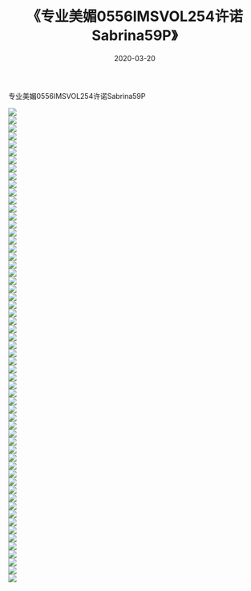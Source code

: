 ﻿---
layout: post
title:  《专业美媚0556IMSVOL254许诺Sabrina59P》
date:   2020-03-20
img: http://img.660000.xyz/Sharelink/性感/2020/专业美媚0556IMSVOL254许诺Sabrina59P/000.jpg
categories: [美女, 清纯, 唯美]
---

专业美媚0556IMSVOL254许诺Sabrina59P

  ![](http://img.660000.xyz/Sharelink/性感/2020/专业美媚0556IMSVOL254许诺Sabrina59P/001.jpg) <br> ![](http://img.660000.xyz/Sharelink/性感/2020/专业美媚0556IMSVOL254许诺Sabrina59P/002.jpg) <br> ![](http://img.660000.xyz/Sharelink/性感/2020/专业美媚0556IMSVOL254许诺Sabrina59P/003.jpg) <br> ![](http://img.660000.xyz/Sharelink/性感/2020/专业美媚0556IMSVOL254许诺Sabrina59P/004.jpg) <br> ![](http://img.660000.xyz/Sharelink/性感/2020/专业美媚0556IMSVOL254许诺Sabrina59P/005.jpg) <br> ![](http://img.660000.xyz/Sharelink/性感/2020/专业美媚0556IMSVOL254许诺Sabrina59P/006.jpg) <br> ![](http://img.660000.xyz/Sharelink/性感/2020/专业美媚0556IMSVOL254许诺Sabrina59P/007.jpg) <br> ![](http://img.660000.xyz/Sharelink/性感/2020/专业美媚0556IMSVOL254许诺Sabrina59P/008.jpg) <br> ![](http://img.660000.xyz/Sharelink/性感/2020/专业美媚0556IMSVOL254许诺Sabrina59P/009.jpg) <br> ![](http://img.660000.xyz/Sharelink/性感/2020/专业美媚0556IMSVOL254许诺Sabrina59P/010.jpg) <br> ![](http://img.660000.xyz/Sharelink/性感/2020/专业美媚0556IMSVOL254许诺Sabrina59P/011.jpg) <br> ![](http://img.660000.xyz/Sharelink/性感/2020/专业美媚0556IMSVOL254许诺Sabrina59P/012.jpg) <br> ![](http://img.660000.xyz/Sharelink/性感/2020/专业美媚0556IMSVOL254许诺Sabrina59P/013.jpg) <br> ![](http://img.660000.xyz/Sharelink/性感/2020/专业美媚0556IMSVOL254许诺Sabrina59P/014.jpg) <br> ![](http://img.660000.xyz/Sharelink/性感/2020/专业美媚0556IMSVOL254许诺Sabrina59P/015.jpg) <br> ![](http://img.660000.xyz/Sharelink/性感/2020/专业美媚0556IMSVOL254许诺Sabrina59P/016.jpg) <br> ![](http://img.660000.xyz/Sharelink/性感/2020/专业美媚0556IMSVOL254许诺Sabrina59P/017.jpg) <br> ![](http://img.660000.xyz/Sharelink/性感/2020/专业美媚0556IMSVOL254许诺Sabrina59P/018.jpg) <br> ![](http://img.660000.xyz/Sharelink/性感/2020/专业美媚0556IMSVOL254许诺Sabrina59P/019.jpg) <br> ![](http://img.660000.xyz/Sharelink/性感/2020/专业美媚0556IMSVOL254许诺Sabrina59P/020.jpg) <br> ![](http://img.660000.xyz/Sharelink/性感/2020/专业美媚0556IMSVOL254许诺Sabrina59P/021.jpg) <br> ![](http://img.660000.xyz/Sharelink/性感/2020/专业美媚0556IMSVOL254许诺Sabrina59P/022.jpg) <br> ![](http://img.660000.xyz/Sharelink/性感/2020/专业美媚0556IMSVOL254许诺Sabrina59P/023.jpg) <br> ![](http://img.660000.xyz/Sharelink/性感/2020/专业美媚0556IMSVOL254许诺Sabrina59P/024.jpg) <br> ![](http://img.660000.xyz/Sharelink/性感/2020/专业美媚0556IMSVOL254许诺Sabrina59P/025.jpg) <br> ![](http://img.660000.xyz/Sharelink/性感/2020/专业美媚0556IMSVOL254许诺Sabrina59P/026.jpg) <br> ![](http://img.660000.xyz/Sharelink/性感/2020/专业美媚0556IMSVOL254许诺Sabrina59P/027.jpg) <br> ![](http://img.660000.xyz/Sharelink/性感/2020/专业美媚0556IMSVOL254许诺Sabrina59P/028.jpg) <br> ![](http://img.660000.xyz/Sharelink/性感/2020/专业美媚0556IMSVOL254许诺Sabrina59P/029.jpg) <br> ![](http://img.660000.xyz/Sharelink/性感/2020/专业美媚0556IMSVOL254许诺Sabrina59P/030.jpg) <br> ![](http://img.660000.xyz/Sharelink/性感/2020/专业美媚0556IMSVOL254许诺Sabrina59P/031.jpg) <br> ![](http://img.660000.xyz/Sharelink/性感/2020/专业美媚0556IMSVOL254许诺Sabrina59P/032.jpg) <br> ![](http://img.660000.xyz/Sharelink/性感/2020/专业美媚0556IMSVOL254许诺Sabrina59P/033.jpg) <br> ![](http://img.660000.xyz/Sharelink/性感/2020/专业美媚0556IMSVOL254许诺Sabrina59P/034.jpg) <br> ![](http://img.660000.xyz/Sharelink/性感/2020/专业美媚0556IMSVOL254许诺Sabrina59P/035.jpg) <br> ![](http://img.660000.xyz/Sharelink/性感/2020/专业美媚0556IMSVOL254许诺Sabrina59P/036.jpg) <br> ![](http://img.660000.xyz/Sharelink/性感/2020/专业美媚0556IMSVOL254许诺Sabrina59P/037.jpg) <br> ![](http://img.660000.xyz/Sharelink/性感/2020/专业美媚0556IMSVOL254许诺Sabrina59P/038.jpg) <br> ![](http://img.660000.xyz/Sharelink/性感/2020/专业美媚0556IMSVOL254许诺Sabrina59P/039.jpg) <br> ![](http://img.660000.xyz/Sharelink/性感/2020/专业美媚0556IMSVOL254许诺Sabrina59P/040.jpg) <br> ![](http://img.660000.xyz/Sharelink/性感/2020/专业美媚0556IMSVOL254许诺Sabrina59P/041.jpg) <br> ![](http://img.660000.xyz/Sharelink/性感/2020/专业美媚0556IMSVOL254许诺Sabrina59P/042.jpg) <br> ![](http://img.660000.xyz/Sharelink/性感/2020/专业美媚0556IMSVOL254许诺Sabrina59P/043.jpg) <br> ![](http://img.660000.xyz/Sharelink/性感/2020/专业美媚0556IMSVOL254许诺Sabrina59P/044.jpg) <br> ![](http://img.660000.xyz/Sharelink/性感/2020/专业美媚0556IMSVOL254许诺Sabrina59P/045.jpg) <br> ![](http://img.660000.xyz/Sharelink/性感/2020/专业美媚0556IMSVOL254许诺Sabrina59P/046.jpg) <br> ![](http://img.660000.xyz/Sharelink/性感/2020/专业美媚0556IMSVOL254许诺Sabrina59P/047.jpg) <br> ![](http://img.660000.xyz/Sharelink/性感/2020/专业美媚0556IMSVOL254许诺Sabrina59P/048.jpg) <br> ![](http://img.660000.xyz/Sharelink/性感/2020/专业美媚0556IMSVOL254许诺Sabrina59P/049.jpg) <br> ![](http://img.660000.xyz/Sharelink/性感/2020/专业美媚0556IMSVOL254许诺Sabrina59P/050.jpg) <br> ![](http://img.660000.xyz/Sharelink/性感/2020/专业美媚0556IMSVOL254许诺Sabrina59P/051.jpg) <br> ![](http://img.660000.xyz/Sharelink/性感/2020/专业美媚0556IMSVOL254许诺Sabrina59P/052.jpg) <br> ![](http://img.660000.xyz/Sharelink/性感/2020/专业美媚0556IMSVOL254许诺Sabrina59P/053.jpg) <br> ![](http://img.660000.xyz/Sharelink/性感/2020/专业美媚0556IMSVOL254许诺Sabrina59P/054.jpg) <br> ![](http://img.660000.xyz/Sharelink/性感/2020/专业美媚0556IMSVOL254许诺Sabrina59P/055.jpg) <br> ![](http://img.660000.xyz/Sharelink/性感/2020/专业美媚0556IMSVOL254许诺Sabrina59P/056.jpg) <br> ![](http://img.660000.xyz/Sharelink/性感/2020/专业美媚0556IMSVOL254许诺Sabrina59P/057.jpg) <br> ![](http://img.660000.xyz/Sharelink/性感/2020/专业美媚0556IMSVOL254许诺Sabrina59P/058.jpg) <br> ![](http://img.660000.xyz/Sharelink/性感/2020/专业美媚0556IMSVOL254许诺Sabrina59P/059.jpg) <br>